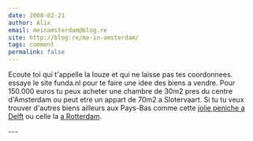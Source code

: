 ```yaml
---
date: 2008-02-21
author: Alix
email: meinamsterdam@blog.re
site: http://blog:re/me-in-amsterdam/
tags: comment
permalink: false
---
```


<p>
Ecoute toi qui t'appelle la louze et qui ne laisse pas tes coordonnees. essaye le site funda.nl pour te faire une idee des biens a vendre. Pour 150.000 euros tu peux acheter une chambre de 30m2 pres du centre d'Amsterdam ou peut etre un appart de 70m2 a Slotervaart. Si tu tu veux trouver d'autres biens ailleurs aux Pays-Bas comme cette <a href="http://www.funda.nl/WoningAanbod/Koop/Detail/Fotos/?id=8c797b06-2192-469e-b92e-c82bfc6d538f&objecttype=DetailKoopObject">jolie peniche a Delft</a> ou celle la <a href="http://www.funda.nl/WoningAanbod/Koop/Detail/Fotos/?id=f2d0eda0-1576-4837-b840-5b07abfef148&objecttype=DetailKoopObject">a Rotterdam</a>.
</p>
---